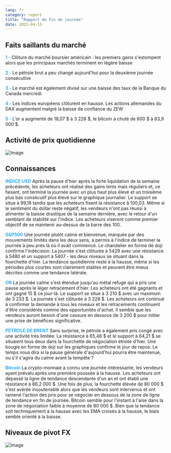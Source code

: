 ```yaml
---
lang: fr
category: report
title: "Rapport de fin de journée"
date: 2025-04-15
---
```



<h2>Faits saillants du marché</h2>
<strong style="color: #2caef7;">1 - </strong> Clôture du marché boursier américain : les premiers gains s'estompent alors que les principaux marchés terminent en légère baisse

<strong style="color: #2caef7;">2 - </strong> Le pétrole brut a peu changé aujourd'hui pour la deuxième journée consécutive

<strong style="color: #2caef7;">3 - </strong> Le marché est également divisé sur une baisse des taux de la Banque du Canada mercredi

<strong style="color: #2caef7;">4 - </strong> Les indices européens clôturent en hausse. Les actions allemandes du DAX augmentent malgré la baisse de confiance du ZEW

<strong style="color: #2caef7;">5 - </strong> L'or a augmenté de 18,07 $ à 3 228 $, le bitcoin a chuté de 600 $ à 83,9 000 $.



<h2>Activité de prix quotidienne</h2>
<img src="https://markleighedu.github.io/img/Apr-2025/15-Apr-2025/price.jpg" alt="Image"/>

<h2>Connaissances</h2>
<strong style="color: #2caef7;">INDICE USD</strong> Après la pause d'hier après la forte liquidation de la semaine précédente, les acheteurs ont réalisé des gains lents mais réguliers et, ce faisant, ont terminé la journée avec un plus haut plus élevé et un troisième plus bas consécutif plus élevé sur le graphique journalier. Le support se situe à 99,18 tandis que les acheteurs fixent la résistance à 100,03. Même si le sentiment du dollar reste négatif, les vendeurs n'ont pas réussi à alimenter la baisse drastique de la semaine dernière, avec le retour d'un semblant de stabilité sur l'indice. Les acheteurs viseront comme premier objectif de se maintenir au-dessus de la barre des 100.

<strong style="color: #2caef7;">S&P500</strong> Une journée plutôt calme et bienvenue, marquée par des mouvements limités dans les deux sens, a permis à l'indice de terminer la journée à peu près là où il avait commencé. Le chandelier en forme de doji confirme l'indécision. La journée s'est clôturée à 5429 avec une résistance à 5480 et un support à 5407 - les deux niveaux se situant dans la fourchette d'hier. La tendance quotidienne reste à la hausse, même si les périodes plus courtes sont clairement stables et peuvent être mieux décrites comme une tendance latérale.

<strong style="color: #2caef7;">OR</strong> La journée calme s'est étendue jusqu'au métal refuge qui a pris une pause après le léger retracement d'hier. Les acheteurs ont été gagnants et ont gagné 15 $ ce jour-là. Le support se situe à 3 210 $ avec un maximum de 3 233 $. La journée s'est clôturée à 3 228 $. Les acheteurs ont continué à confirmer la demande à tous les niveaux et les retracements continuent d'être considérés comme des opportunités d'achat. Il semble que les vendeurs auront besoin d'une cassure en dessous de 3 200 $ pour initier une prise de bénéfices significative.

<strong style="color: #2caef7;">PÉTROLE DE BRENT</strong> Sans surprise, le pétrole a également pris congé avec une activité très limitée. La résistance à 65,46 $ et le support à 64,21 $ se situaient tous deux dans la fourchette de négociation étroite d'hier. Une bougie en forme de doji sur les graphiques confirme le jour de repos. Le temps nous dira si la pause générale d'aujourd'hui pourra être maintenue, ou s'il s'agira du calme avant la tempête ?

<strong style="color: #2caef7;">Bitcoin</strong> La crypto-monnaie a connu une journée intéressante, les vendeurs ayant prévalu après une première poussée à la hausse. Les acheteurs ont dépassé la ligne de tendance descendante d'un an et ont établi une résistance à 86,2 000 $. Une fois de plus, la fourchette élevée de 80 000 $ s'est avérée insoutenable alors que les vendeurs sont intervenus et ont ramené l'action des prix pour se négocier en dessous de la zone de ligne de tendance en fin de journée. Bitcoin semble pour l'instant à l'aise dans la zone de négociation faible à moyenne de 80 000 $. Bien que la tendance soit techniquement à la hausse avec les EMA croisés à la hausse, le biais semble orienté à la baisse. 



<h2>Niveaux de pivot FX</h2>
<img src="https://markleighedu.github.io/img/Apr-2025/15-Apr-2025/pivot.jpg" alt="Image"/>